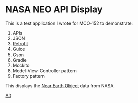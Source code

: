 # NASA NEO API Display
This is a test application I wrote for MCO-152 to demonstrate:

1. APIs
1. JSON
1. [Retrofit](https://square.github.io/retrofit/)
1. Guice
1. Gson
1. Gradle
1. Mockito
1. Model-View-Controller pattern
1. Factory pattern

This displays the [Near Earth Object](https://api.nasa.gov/) data from NASA.

[Alt](screenshots/NeoFrame.png "Main Application Frame")

